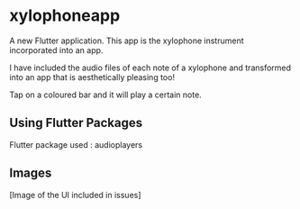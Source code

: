 # xylophoneapp

A new Flutter application.
This app is the xylophone instrument incorporated into an app. 

I have included the audio files of each note of a xylophone and transformed into an app that is aesthetically pleasing too!


Tap on a coloured bar and it will play a certain note.


## Using Flutter Packages 

Flutter package used : audioplayers 

## Images 
[Image of the UI included in issues]


